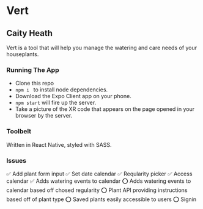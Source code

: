 # Vert
## Caity Heath

Vert is a tool that will help you manage the watering and care needs of your houseplants.

### Running The App
* Clone this repo 
* `npm i ` to install node dependencies. 
* Download the Expo Client app on your phone.
* `npm start` will fire up the server. 
* Take a picture of the XR code that appears on the page opened in your browser by the server. 


### Toolbelt
Written in React Native, styled with SASS.

### Issues
✅ Add plant form input
✅ Set date calendar
✅ Reqularity picker
✅ Access calendar
✅ Adds watering events to calendar
⭕️ Adds watering events to calendar based off chosed regularity
⭕️ Plant API providing instructions based off of plant type
⭕️ Saved plants easily accessible to users
⭕️ Signin 
